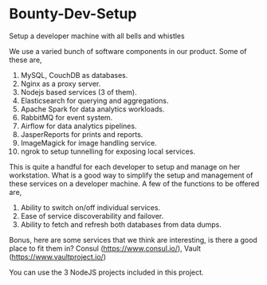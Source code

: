 # Bounty-Dev-Setup
Setup a developer machine with all bells and whistles

We use a varied bunch of software components in our product. Some of these are,
1. MySQL, CouchDB as databases.  
2. Nginx as a proxy server.  
3. Nodejs based services (3 of them).  
4. Elasticsearch for querying and aggregations.  
5. Apache Spark for data analytics workloads.  
6. RabbitMQ for event system.  
7. Airflow for data analytics pipelines.  
8. JasperReports for prints and reports.  
9. ImageMagick for image handling service.  
10. ngrok to setup tunnelling for exposing local services.  

This is quite a handful for each developer to setup and manage on her workstation. What is a good way to simplify the setup and management of these services on a developer machine. A few of the functions to be offered are,
1. Ability to switch on/off individual services.
2. Ease of service discoverability and failover.
3. Ability to fetch and refresh both databases from data dumps.

Bonus, here are some services that we think are interesting, is there a good place to fit them in?
Consul (https://www.consul.io/), Vault (https://www.vaultproject.io/)

You can use the 3 NodeJS projects included in this project.
